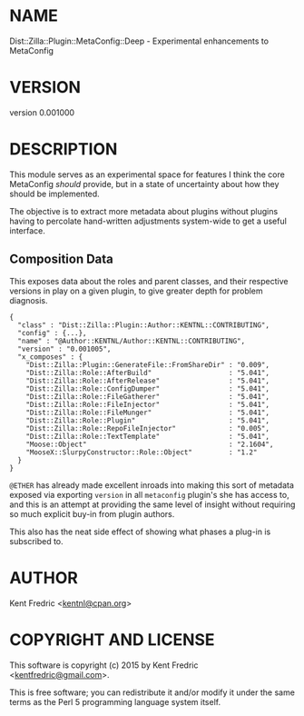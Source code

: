 # NAME

Dist::Zilla::Plugin::MetaConfig::Deep - Experimental enhancements to MetaConfig

# VERSION

version 0.001000

# DESCRIPTION

This module serves as an experimental space for features I think the core MetaConfig _should_
provide, but in a state of uncertainty about how they should be implemented.

The objective is to extract more metadata about plugins without plugins having to percolate
hand-written adjustments system-wide to get a useful interface.

## Composition Data

This exposes data about the roles and parent classes, and their respective versions in play
on a given plugin, to give greater depth for problem diagnosis.

    {
      "class" : "Dist::Zilla::Plugin::Author::KENTNL::CONTRIBUTING",
      "config" : {...},
      "name" : "@Author::KENTNL/Author::KENTNL::CONTRIBUTING",
      "version" : "0.001005",
      "x_composes" : {
        "Dist::Zilla::Plugin::GenerateFile::FromShareDir" : "0.009",
        "Dist::Zilla::Role::AfterBuild"                   : "5.041",
        "Dist::Zilla::Role::AfterRelease"                 : "5.041",
        "Dist::Zilla::Role::ConfigDumper"                 : "5.041",
        "Dist::Zilla::Role::FileGatherer"                 : "5.041",
        "Dist::Zilla::Role::FileInjector"                 : "5.041",
        "Dist::Zilla::Role::FileMunger"                   : "5.041",
        "Dist::Zilla::Role::Plugin"                       : "5.041",
        "Dist::Zilla::Role::RepoFileInjector"             : "0.005",
        "Dist::Zilla::Role::TextTemplate"                 : "5.041",
        "Moose::Object"                                   : "2.1604",
        "MooseX::SlurpyConstructor::Role::Object"         : "1.2"
      }
    }

`@ETHER` has already made excellent inroads into making this sort of metadata exposed
via exporting `version` in all `metaconfig` plugin's she has access to, and this is an attempt
at providing the same level of insight without requiring so much explicit buy-in from plugin authors.

This also has the neat side effect of showing what phases a plug-in is subscribed to.

# AUTHOR

Kent Fredric &lt;kentnl@cpan.org>

# COPYRIGHT AND LICENSE

This software is copyright (c) 2015 by Kent Fredric &lt;kentfredric@gmail.com>.

This is free software; you can redistribute it and/or modify it under
the same terms as the Perl 5 programming language system itself.
